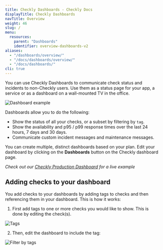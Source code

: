 ```yaml
---
title: Checkly Dashboards - Checkly Docs
displayTitle: Checkly Dashboards    
navTitle: Overview
weight: 46
slug: /
menu:
  resources:
    parent: "Dashboards"
    identifier: overview-dashboards-v2
aliases:
  - "/dashboards/overview/"
  - "/docs/dashboards/overview/"
  - "/docs/dashboards/"
cli: true
---
```


You can use Checkly Dashboards to communicate check status and incidents to non-Checkly users. Use
them as a status page for your app, a service or as a dashboard on a wall-mounted TV in the office.

![Dashboard example](/docs/images/dashboards-v2/public-dashboard-1.png)

Dashboards allow you to do the following:

- Show the status of all your checks, or a subset by filtering by `tag`.
- Show the availability and p95 / p99 response times over the last 24 hours, 7 days and 30 days.
- Communicate custom incident messages and maintenance messages.

You can create multiple, distinct dashboards based on your plan. Edit your dashboard by clicking on
the **Dashboards** button on the Checkly dashboard page.


*Check out our [Checkly Production Dashboard](https://status.checkly-dashboards.com) for a live example* 

## Adding checks to your dashboard

You add checks to your dashboards by adding tags to checks and then referencing them in your dashboard. This is how it works:

1. First add tags to one or more checks you would like to show. This is done by editing the check(s). 

![Tags](/docs/images/dashboards-v2/tags.png)

2. Then, edit the dashboard to include the tag:

![Filter by tags](/docs/images/dashboards-v2/filter_by_tag.png)
